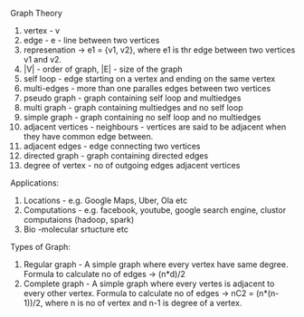 Graph Theory

1. vertex - v
2. edge  - e - line between two vertices
3. represenation -> e1 = {v1, v2}, where e1 is thr edge between two vertices v1 and v2.
4. |V| - order of graph, |E| - size of the graph
5. self loop - edge starting on a vertex and ending on the same vertex
6. multi-edges - more than one paralles edges between two vertices
7. pseudo graph - graph containing self loop and multiedges
8. multi graph -  graph containing multiedges and no self loop
9. simple graph - graph containing no self loop and no multiedges
10. adjacent vertices - neighbours - vertices are said to be adjacent when they have common edge between.
11. adjacent edges - edge connecting two vertices
12. directed graph - graph containing directed edges
13. degree of vertex - no of outgoing edges adjacent vertices

Applications: 
1. Locations - e.g. Google Maps, Uber, Ola etc
2. Computations - e.g. facebook, youtube, google search engine, clustor computaions (hadoop, spark)
3. Bio -molecular srtucture etc

Types of Graph:
1. Regular graph - A simple graph where every vertex have same degree. Formula to calculate no of edges -> (n*d)/2
2. Complete graph - A simple graph where every vertes is adjacent to every other vertex.
   Formula to calculate no of edges -> nC2 = (n*(n-1))/2, where n is no of vertex and n-1 is degree of a vertex.
    
